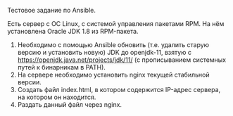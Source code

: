 Тестовое задание по Ansible.
 
Есть сервер с ОС Linux, с системой управления пакетами RPM.
На нём установлена Oracle JDK 1.8 из RPM-пакета.
1) Необходимо с помощью Ansible обновить (т.е. удалить старую версию и установить новую) JDK до openjdk-11, взятую с https://openjdk.java.net/projects/jdk/11/ (с прописыванием системных путей к бинарникам в PATH).
2) На сервере необходимо установить nginx текущей стабильной версии.
3) Создать файл index.html, в котором содержится IP-адрес сервера, на котором он находится.
4) Раздать данный файл через nginx.
